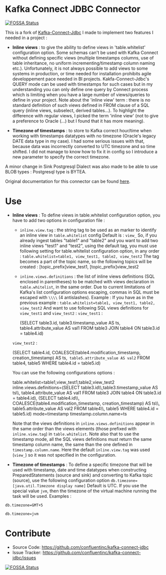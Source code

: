 # Kafka Connect JDBC Connector
[![FOSSA Status](https://app.fossa.io/api/projects/git%2Bhttps%3A%2F%2Fgithub.com%2Fconfluentinc%2Fkafka-connect-jdbc.svg?type=shield)](https://app.fossa.io/projects/git%2Bhttps%3A%2F%2Fgithub.com%2Fconfluentinc%2Fkafka-connect-jdbc?ref=badge_shield)

This is a fork of [Kafka-Connect-Jdbc](https://github.com/confluentinc/kafka-connect-jdbc)
I made to implement two features I needed in a project : 

- **Inline views** : to give the ability to define views in 'table.whitelist' configuration option.
Some schemas can't be used with Kafka Connect without defining specific views (multiple timestamps columns,
use of table inheritance, no uniform incrementing/timestamp column naming etc.).
Unfortunately, it is not always possible to add views to some systems in production, or time needed for installation prohibits agile developpement pace needed in BI projects.
Kakfa-Connect-Jdbc's QUERY mode can be used with timestamps for such cases but in my understanding you can
only define one query by Connect process which is limiting when you have a large number of views/queries to define in your project.
Note about the 'inline view' term : there is no standard definition of such views defined in FROM clause of a SQL query (inline views, 
subselect, derived tables...). To highlight the difference with regular views, I picked the term 'inline view' (not to give a preference to Oracle (...) but I found that it has more meaning).

- **Timezone of timestamps** : to store to Kafka correct hour/time when working with timestamps datatypes
with no timezone (Oracle's legacy DATE data type in my case). I had some serious issues with that, because data was incorrectly converted to UTC timezone and so time shifted.
I did not manage to know how to fix it in config so I introduce a new parameter to specify the correct timezone.

A minor change in Sink Postgresql Dialect was also made to be able to use BLOB types : Postgresql type is BYTEA.

Original documentation for this connector can be found [here](http://docs.confluent.io/current/connect/connect-jdbc/docs/index.html).

# Use

- **Inline views** :
To define views in table.whitelist configuration option, you have to add two options in configuration file :
  - `inline.view.tag` : the string tag to be used as an marker to identify an inline view in `table.whitelist` config
  Default is : `view_`
  So, if you already ingest tables "table1" and "table2" and you want to add two inline views "test1" and "test2", using the default tag, you must use following setting for table.whitelist configuration option, in any order :
	`table.whitelist=table1, view_test1, table2, view_test2`
  The tag becomes a part of the topic name, so the following topics will be created : [topic_prefix]view_test1, [topic_prefix]view_test2
	
  - `inline.views.definitions` : the list of inline views definitions (SQL enclosed in parentheses) to be matched with views declaration in `table.whitelist`, in the same order.
	Due to current limitations of Kafka's list configuration options escaping, commas in SQL must be escaped with `\\\\` (4 antislashes).
	Example :
	If you have as in the previous example :
	`table.whitelist=table1, view_test1, table2, view_test2`
	And want to use following SQL views definitions for `view_test1` and `view_test2` :
  `view_test1` : 
   
    (SELECT table3.id,
	table3.timestamp_value AS ts,
	table4.attribute_value AS val1
	FROM table3 JOIN table4
	ON table3.id = table4.id)
		
  `view_test2` : 
    
    (SELECT table4.id,
    COALESCE(table4.modification_timestamp, creation_timestamp) AS ts,`
    table5.attribute_value AS val2`
    FROM table4, table5
    WHERE table4.id = table5.id)
		
  You can use the following configurations options :
   
    table.whitelist=table1,view_test1,table2,view_test2
    inline.views.definitions=(SELECT table3.id\\\\,table3.timestamp_value AS ts\\\\, table4.attribute_value AS val1 FROM table3 JOIN table4 ON table3.id = table4.id), (SELECT table4.id\\\\, COALESCE(table4.modification_timestamp, creation_timestamp) AS ts\\\\, table5.attribute_value AS val2 FROM table4\\\\, table5 WHERE table4.id = table5.id)
    mode=timestamp
    timestamp.column.name=ts
	
   Note that the views definitions in `inline.views.definitions` appear in the same order than the views elements (those prefixed with `inline.view.tag`) in `table.whitelist`. Note also that to use the timestamp mode, all the SQL views definitions must return the same timestamp column name, the same than the one defined in `timestamp.column.name`.
	Here the default `inline.view.tag` was used (`view_`) so it was not specified in the configuration.
	
- **Timezone of timestamps** :
To define a specific timezone that will be used with timestamp, date and time datatypes when constructing PreparedStatements (source and sink) and converting to Kafka topic (source), use the following configuration option
`db.timezone=[java.util.Timezone display name]`
Default is UTC.
If you use the special value `jvm`, then the timezone of the virtual machine running the task will be used.
Examples :

`db.timezone=GMT+5`

`db.timezone=jvm`

# Contribute

- Source Code: https://github.com/confluentinc/kafka-connect-jdbc
- Issue Tracker: https://github.com/confluentinc/kafka-connect-jdbc/issues





[![FOSSA Status](https://app.fossa.io/api/projects/git%2Bhttps%3A%2F%2Fgithub.com%2Fconfluentinc%2Fkafka-connect-jdbc.svg?type=large)](https://app.fossa.io/projects/git%2Bhttps%3A%2F%2Fgithub.com%2Fconfluentinc%2Fkafka-connect-jdbc?ref=badge_large)